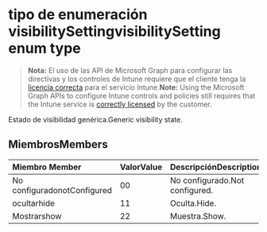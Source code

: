 # <a name="visibilitysetting-enum-type"></a><span data-ttu-id="c2c22-101">tipo de enumeración visibilitySetting</span><span class="sxs-lookup"><span data-stu-id="c2c22-101">visibilitySetting enum type</span></span>

> <span data-ttu-id="c2c22-102">**Nota:** El uso de las API de Microsoft Graph para configurar las directivas y los controles de Intune requiere que el cliente tenga la [licencia correcta](https://go.microsoft.com/fwlink/?linkid=839381) para el servicio Intune.</span><span class="sxs-lookup"><span data-stu-id="c2c22-102">**Note:** Using the Microsoft Graph APIs to configure Intune controls and policies still requires that the Intune service is [correctly licensed](https://go.microsoft.com/fwlink/?linkid=839381) by the customer.</span></span>

<span data-ttu-id="c2c22-103">Estado de visibilidad genérica.</span><span class="sxs-lookup"><span data-stu-id="c2c22-103">Generic visibility state.</span></span>
## <a name="members"></a><span data-ttu-id="c2c22-104">Miembros</span><span class="sxs-lookup"><span data-stu-id="c2c22-104">Members</span></span>
|<span data-ttu-id="c2c22-105">Miembro	</span><span class="sxs-lookup"><span data-stu-id="c2c22-105">Member</span></span>|<span data-ttu-id="c2c22-106">Valor</span><span class="sxs-lookup"><span data-stu-id="c2c22-106">Value</span></span>|<span data-ttu-id="c2c22-107">Descripción</span><span class="sxs-lookup"><span data-stu-id="c2c22-107">Description</span></span>|
|:---|:---|:---|
|<span data-ttu-id="c2c22-108">No configurado</span><span class="sxs-lookup"><span data-stu-id="c2c22-108">notConfigured</span></span>|<span data-ttu-id="c2c22-109">0</span><span class="sxs-lookup"><span data-stu-id="c2c22-109">0</span></span>|<span data-ttu-id="c2c22-110">No configurado.</span><span class="sxs-lookup"><span data-stu-id="c2c22-110">Not configured.</span></span>|
|<span data-ttu-id="c2c22-111">ocultar</span><span class="sxs-lookup"><span data-stu-id="c2c22-111">hide</span></span>|<span data-ttu-id="c2c22-112">1</span><span class="sxs-lookup"><span data-stu-id="c2c22-112">1</span></span>|<span data-ttu-id="c2c22-113">Oculta.</span><span class="sxs-lookup"><span data-stu-id="c2c22-113">Hide.</span></span>|
|<span data-ttu-id="c2c22-114">Mostrar</span><span class="sxs-lookup"><span data-stu-id="c2c22-114">show</span></span>|<span data-ttu-id="c2c22-115">2</span><span class="sxs-lookup"><span data-stu-id="c2c22-115">2</span></span>|<span data-ttu-id="c2c22-116">Muestra.</span><span class="sxs-lookup"><span data-stu-id="c2c22-116">Show.</span></span>|



